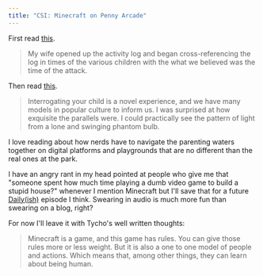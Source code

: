 ```yaml
---
title: "CSI: Minecraft on Penny Arcade"
---
```

<p>First read <a href="https://www.penny-arcade.com/news/post/2014/08/20/csi-minecraft">this</a>.</p>
<blockquote><p>
  My wife opened up the activity log and began cross-referencing the log in times of the various children with the what we believed was the time of the attack.
</p></blockquote>
<p>Then read <a href="https://www.penny-arcade.com/news/post/2014/08/20/mancraft">this</a>.</p>
<blockquote><p>
  Interrogating your child is a novel experience, and we have many models in popular culture to inform us.  I was surprised at how exquisite the parallels were.  I could practically see the pattern of light from a lone and swinging phantom bulb.
</p></blockquote>
<p>I love reading about how nerds have to navigate the parenting waters together on digital platforms and playgrounds that are no different than the real ones at the park.</p>
<p>I have an angry rant in my head pointed at people who give me that "someone spent how much time playing a dumb video game to build a stupid house?" whenever I mention Minecraft but I'll save that for a future <a href="https://goodstuff.fm/dailyish">Daily(ish)</a> episode I think. Swearing in audio is much more fun than swearing on a blog, right?</p>
<p>For now I'll leave it with Tycho's well written thoughts:</p>
<blockquote><p>
  Minecraft is a game, and this game has rules.  You can give those rules more or less weight.  But it is also a one to one model of people and actions.  Which means that, among other things, they can learn about being human.
</p></blockquote>
